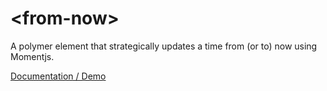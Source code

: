 # \<from-now\>

A polymer element that strategically updates a time from (or to) now using Momentjs.

[Documentation / Demo](https://jifalops.github.io/from-now/)

